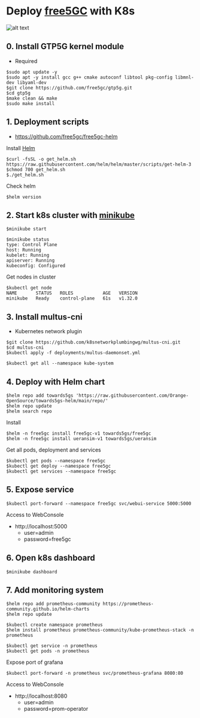 # Deploy [free5GC](https://free5gc.org/) with K8s

![alt text](service.png "Services Architecture")

## 0. Install GTP5G kernel module
* Required
```
$sudo apt update -y
$sudo apt -y install gcc g++ cmake autoconf libtool pkg-config libmnl-dev libyaml-dev
$git clone https://github.com/free5gc/gtp5g.git
$cd gtp5g
$make clean && make
$sudo make install
```

## 1. Deployment scripts 
* https://github.com/free5gc/free5gc-helm

Install [Helm](https://helm.sh/)
```
$curl -fsSL -o get_helm.sh https://raw.githubusercontent.com/helm/helm/master/scripts/get-helm-3
$chmod 700 get_helm.sh
$./get_helm.sh

```
Check helm
```
$helm version
```

## 2. Start k8s cluster with [minikube](https://minikube.sigs.k8s.io/docs/)
```
$minikube start

$minikube status
type: Control Plane
host: Running
kubelet: Running
apiserver: Running
kubeconfig: Configured
```

Get nodes in cluster
```
$kubectl get node
NAME       STATUS   ROLES           AGE   VERSION
minikube   Ready    control-plane   61s   v1.32.0
```

## 3. Install multus-cni
* Kubernetes network plugin

```
$git clone https://github.com/k8snetworkplumbingwg/multus-cni.git
$cd multus-cni
$kubectl apply -f deployments/multus-daemonset.yml

$kubectl get all --namespace kube-system
```

## 4. Deploy with Helm chart
```
$helm repo add towards5gs 'https://raw.githubusercontent.com/Orange-OpenSource/towards5gs-helm/main/repo/'
$helm repo update
$helm search repo
```

Install
```
$helm -n free5gc install free5gc-v1 towards5gs/free5gc
$helm -n free5gc install ueransim-v1 towards5gs/ueransim
```

Get all pods, deployment and services
```
$kubectl get pods --namespace free5gc
$kubectl get deploy --namespace free5gc
$kubectl get services --namespace free5gc
```

## 5. Expose service
```
$kubectl port-forward --namespace free5gc svc/webui-service 5000:5000
```

Access to WebConsole
* http://localhost:5000
  * user=admin
  * password=free5gc

## 6. Open k8s dashboard
```
$minikube dashboard
```

## 7. Add monitoring system
```
$helm repo add prometheus-community https://prometheus-community.github.io/helm-charts
$helm repo update

$kubectl create namespace prometheus
$helm install prometheus prometheus-community/kube-prometheus-stack -n prometheus

$kubectl get service -n prometheus
$kubectl get pods -n prometheus
```

Expose port of grafana
```
$kubectl port-forward -n prometheus svc/prometheus-grafana 8080:80
```

Access to WebConsole
* http://localhost:8080
  * user=admin
  * password=prom-operator
